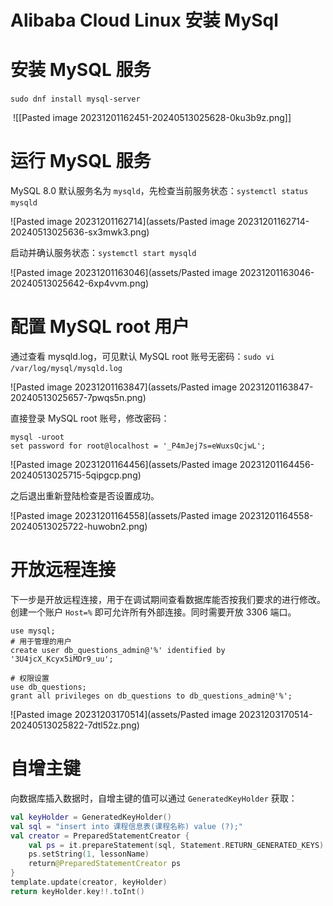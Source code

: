 # Alibaba Cloud Linux 安装 MySql

# 安装 MySQL 服务

​`sudo dnf install mysql-server`​

​ ![[Pasted image 20231201162451-20240513025628-0ku3b9z.png]] ​

# 运行 MySQL 服务

MySQL 8.0 默认服务名为 `mysqld`​，先检查当前服务状态：`systemctl status mysqld`​

​![Pasted image 20231201162714](assets/Pasted image 20231201162714-20240513025636-sx3mwk3.png)​

启动并确认服务状态：`systemctl start mysqld`​

​![Pasted image 20231201163046](assets/Pasted image 20231201163046-20240513025642-6xp4vvm.png)​

# 配置 MySQL root 用户

通过查看 mysqld.log，可见默认 MySQL root 账号无密码：`sudo vi /var/log/mysql/mysqld.log`​

​![Pasted image 20231201163847](assets/Pasted image 20231201163847-20240513025657-7pwqs5n.png)​

直接登录 MySQL root 账号，修改密码：

```
mysql -uroot
set password for root@localhost = '_P4mJej7s=eWuxsQcjwL';
```

​![Pasted image 20231201164456](assets/Pasted image 20231201164456-20240513025715-5qipgcp.png)​

之后退出重新登陆检查是否设置成功。

​![Pasted image 20231201164558](assets/Pasted image 20231201164558-20240513025722-huwobn2.png)​

# 开放远程连接

下一步是开放远程连接，用于在调试期间查看数据库能否按我们要求的进行修改。创建一个账户 `Host=%`​ 即可允许所有外部连接。同时需要开放 3306 端口。

```mysql
use mysql;
# 用于管理的用户
create user db_questions_admin@'%' identified by '3U4jcX_Kcyx5iMDr9_uu';

# 权限设置
use db_questions;
grant all privileges on db_questions to db_questions_admin@'%';
```

​![Pasted image 20231203170514](assets/Pasted image 20231203170514-20240513025822-7dtl52z.png)​

# 自增主键

向数据库插入数据时，自增主键的值可以通过 `GeneratedKeyHolder`​ 获取：

```kotlin
val keyHolder = GeneratedKeyHolder()
val sql = "insert into 课程信息表(课程名称) value (?);"
val creator = PreparedStatementCreator {
    val ps = it.prepareStatement(sql, Statement.RETURN_GENERATED_KEYS)
    ps.setString(1, lessonName)
    return@PreparedStatementCreator ps
}
template.update(creator, keyHolder)
return keyHolder.key!!.toInt()
```
